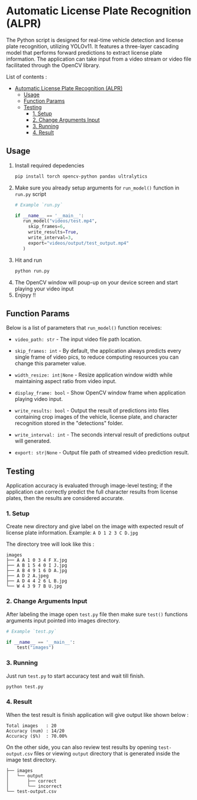 # Automatic License Plate Recognition (ALPR)

The Python script is designed for real-time vehicle detection and license plate recognition, utilizing YOLOv11. It features a three-layer cascading model that performs forward predictions to extract license plate information. The application can take input from a video stream or video file facilitated through the OpenCV library.

List of contents :
- [Automatic License Plate Recognition (ALPR)](#automatic-license-plate-recognition-alpr)
  - [Usage](#usage)
  - [Function Params](#function-params)
  - [Testing](#testing)
    - [1. Setup](#1-setup)
    - [2. Change Arguments Input](#2-change-arguments-input)
    - [3. Running](#3-running)
    - [4. Result](#4-result)

## Usage
1. Install required depedencies
   ```sh
   pip install torch opencv-python pandas ultralytics
   ```
2. Make sure you already setup arguments for `run_model()` function in `run.py` script
   ```python
   # Example `run.py`

   if __name__ == '__main__':
      run_model("videos/test.mp4", 
        skip_frames=6,
        write_results=True,
        write_interval=3,
        export="videos/output/test_output.mp4"
      )
   ```
3. Hit and run
   ```sh
   python run.py
   ```
4. The OpenCV window will poup-up on your device screen and start playing your video input
5. Enjoyy !!

## Function Params

Below is a list of parameters that `run_model()` function receives:

- `video_path: str` - The input video file path location.
  
- `skip_frames: int` - By default, the application always predicts every single frame of video pics, to reduce computing resources you can change this parameter value.
  
- `width_resize: int|None` - Resize application window width while maintaining aspect ratio from video input.
  
- `display_frame: bool` - Show OpenCV window frame when application playing video input.
  
- `write_results: bool` - Output the result of predictions into files containing crop images of the vehicle, license plate, and character recognition stored in the "detections" folder.
  
- `write_interval: int` - The seconds interval result of predictions output will generated.

- `export: str|None` - Output file path of streamed video prediction result.

## Testing
Application accuracy is evaluated through image-level testing; if the application can correctly predict the full character results from license plates, then the results are considered accurate.

### 1. Setup
Create new directory and give label on the image with expected result of license plate information. Example: `A D 1 2 3 C D.jpg`

The directory tree will look like this :
```
images
├── A A 1 0 3 4 F X.jpg
├── A B 1 5 4 0 I J.jpg
├── A B 4 9 1 6 D A.jpg
├── A D 2 A.jpeg
├── A D 4 4 2 6 L B.jpg
└── W 4 3 9 7 B U.jpg
```

### 2. Change Arguments Input

After labeling the image open `test.py` file then make sure `test()` functions arguments input pointed into images directory.
```python
# Example `test.py`

if __name__ == '__main__':
    test("images")
```

### 3. Running
Just run `test.py` to start accuracy test and wait till finish.
```sh
python test.py
```

### 4. Result
When the test result is finish application will give output like shown below :

```
Total images   : 20
Accuracy (num) : 14/20
Accuracy ($%)  : 70.00%
```

On the other side, you can also review test results by opening `test-output.csv` files or viewing `output` directory that is generated inside the image test directory.

```
├── images
│   └── output
│       ├── correct
│       └── incorrect
└── test-output.csv
```